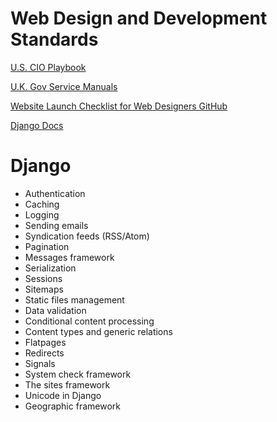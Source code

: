# Web Design and Development Standards

[U.S. CIO Playbook](http://playbook.cio.gov)

[U.K. Gov Service Manuals](https://www.gov.uk/service-manual)

[Website Launch Checklist for Web Designers GitHub](https://github.com/tutsplus/Website-Launch-Checklist-for-Web-Designers)

[Django Docs](https://www.djangoproject.com)

# Django

* Authentication
* Caching
* Logging
* Sending emails
* Syndication feeds (RSS/Atom)
* Pagination
* Messages framework
* Serialization
* Sessions
* Sitemaps
* Static files management
* Data validation
* Conditional content processing
* Content types and generic relations
* Flatpages
* Redirects
* Signals
* System check framework
* The sites framework
* Unicode in Django
* Geographic framework

